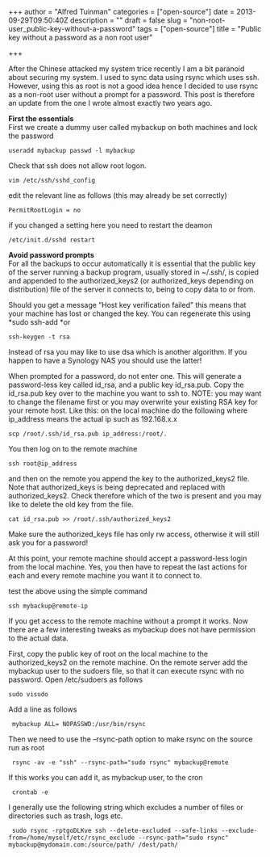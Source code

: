 +++
author = "Alfred Tuinman"
categories = ["open-source"]
date = 2013-09-29T09:50:40Z
description = ""
draft = false
slug = "non-root-user_public-key-without-a-password"
tags = ["open-source"]
title = "Public key without a password as a non root user"

+++


After the Chinese attacked my system trice recently I am a bit paranoid about securing my system. I used to sync data using rsync which uses ssh. However, using this as root is not a good idea hence I decided to use rsync as a non-root user without a prompt for a password. This post is therefore an update from the one I wrote almost exactly two years ago.

**First the essentials**  
 First we create a dummy user called mybackup on both machines and lock the password

    useradd mybackup passwd -l mybackup

Check that ssh does not allow root logon.

    vim /etc/ssh/sshd_config

edit the relevant line as follows (this may already be set correctly)

    PermitRootLogin = no

if you changed a setting here you need to restart the deamon

    /etc/init.d/sshd restart

**Avoid password prompts**  
 For all the backups to occur automatically it is essential that the public key of the server running a backup program, usually stored in ~/.ssh/, is copied and appended to the authorized_keys2 (or authorized_keys depending on distribution) file of the server it connects to, being to copy data to or from.

Should you get a message ”Host key verification failed” this means that your machine has lost or changed the key. You can regenerate this using *sudo ssh-add *or

    ssh-keygen -t rsa

Instead of rsa you may like to use dsa which is another algorithm. If you happen to have a Synology NAS you should use the latter!

When prompted for a password, do not enter one. This will generate a password-less key called id_rsa, and a public key id_rsa.pub. Copy the id_rsa.pub key over to the machine you want to ssh to. NOTE: you may want to change the filename first or you may overwrite your existing RSA key for your remote host. Like this: on the local machine do the following where ip_address means the actual ip such as 192.168.x.x

    scp /root/.ssh/id_rsa.pub ip_address:/root/.

You then log on to the remote machine

    ssh root@ip_address

and then on the remote you append the key to the authorized_keys2 file. Note that authorized_keys is being deprecated and replaced with authorized_keys2. Check therefore which of the two is present and you may like to delete the old key from the file.

    cat id_rsa.pub >> /root/.ssh/authorized_keys2

Make sure the authorized_keys file has only rw access, otherwise it will still ask you for a password!

At this point, your remote machine should accept a password-less login from the local machine. Yes, you then have to repeat the last actions for each and every remote machine you want it to connect to.

test the above using the simple command

    ssh mybackup@remote-ip

If you get access to the remote machine without a prompt it works. Now there are a few interesting tweaks as mybackup does not have permission to the actual data.

First, copy the public key of root on the local machine to the authorized_keys2 on the remote machine. On the remote server add the mybackup user to the sudoers file, so that it can execute rsync with no password. Open /etc/sudoers as follows

    sudo visudo

Add a line as follows

     mybackup ALL= NOPASSWD:/usr/bin/rsync

Then we need to use the –rsync-path option to make rsync on the source run as root
    
     rsync -av -e "ssh" --rsync-path="sudo rsync" mybackup@remote

If this works you can add it, as mybackup user, to the cron

     crontab -e

I generally use the following string which excludes a number of files or directories such as trash, logs etc.

     sudo rsync -rptgoDLKve ssh --delete-excluded --safe-links --exclude-from=/home/myself/etc/rsync_exclude --rsync-path="sudo rsync" mybackup@mydomain.com:/source/path/ /dest/path/


